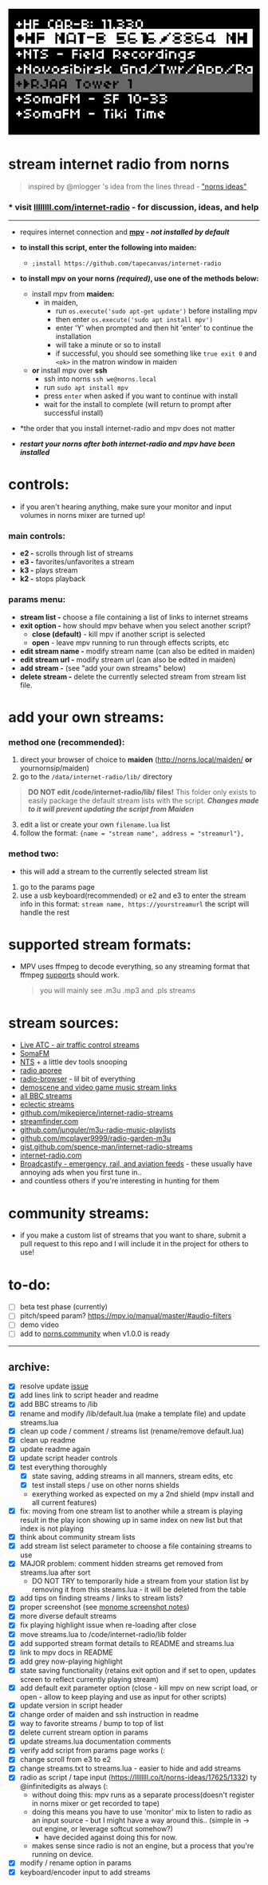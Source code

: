 ![currentscreenshot](screenshot.png)
# stream internet radio from norns
> inspired by @mlogger 's idea from the lines thread - ["norns ideas"](https://llllllll.co/t/norns-ideas/17625/1328)

### * visit [llllllll.com/internet-radio](https://llllllll.co/t/internet-radio/66152) - for discussion, ideas, and help  

---
- requires internet connection and **[mpv](https://mpv.io/) - _not installed by default_**
 
- **to install this script, enter the following into maiden:**
  - `;install https://github.com/tapecanvas/internet-radio`

- **to install mpv on your norns _(required)_, use one of the methods below:**

    - install mpv from **maiden:**
        - in maiden,
          - run `os.execute('sudo apt-get update')` before installing mpv 
          - then enter `os.execute('sudo apt install mpv')`
          - enter 'Y' when prompted and then hit 'enter' to continue the installation
          - will take a minute or so to install
          - if successful, you should see something like `true exit 0` and `<ok>` in the matron window in maiden
    - **or** install mpv over **ssh**
        - ssh into norns `ssh we@norns.local`
        - run `sudo apt install mpv`
        - press `enter` when asked if you want to continue with install
        - wait for the install to complete (will return to prompt after successful install)

- *the order that you install internet-radio and mpv does not matter
- **_restart your norns after both internet-radio and mpv have been installed_**

# controls:
- if you aren't hearing anything, make sure your monitor and input volumes in norns mixer are turned up!
### main controls:
- **e2 -** scrolls through list of streams
- **e3 -** favorites/unfavorites a stream
- **k3 -** plays stream
- **k2 -** stops playback

### params menu:
- **stream list -** choose a file containing a list of links to internet streams
- **exit option -** how should mpv behave when you select another script?
  - **close (default)** - kill mpv if another script is selected
  - **open** - leave mpv running to run through effects scripts, etc
- **edit stream name -** modify stream name (can also be edited in maiden)
- **edit stream url -** modify stream url (can also be edited in maiden)
- **add stream -** (see "add your own streams" below)
- **delete stream -** delete the currently selected stream from stream list file.

# add your own streams:
### method one (recommended):
1. direct your browser of choice to **maiden** (http://norns.local/maiden/ **or** yournornsip/maiden)
2. go to the `/data/internet-radio/lib/` directory  
> **DO NOT edit /code/internet-radio/lib/ files!** This folder only exists to easily package the default stream lists with the script. **_Changes made to it will prevent updating the script from Maiden_**
3. edit a list or create your own `filename.lua` list 
4. follow the format:
`{name = "stream name", address = "streamurl"},`

### method two:
- this will add a stream to the currently selected stream list
1. go to the params page
2. use a usb keyboard(recommended) or e2 and e3 to enter the stream info in this format:
`stream name, https://yourstreamurl` the script will handle the rest

# supported stream formats:
- MPV uses ffmpeg to decode everything, so any streaming format that ffmpeg [supports](http://ffmpeg.org/general.html#Supported-File-Formats_002c-Codecs-or-Features) should work. 
  > you will mainly see .m3u .mp3 and .pls streams 

# stream sources:
- [Live ATC - air traffic control streams](https://www.liveatc.net/feedindex.php)
- [SomaFM](https://somafm.com/listen/)
- [NTS](https://www.nts.live) + a little dev tools snooping
- [radio aporee](https://radio.aporee.org)
- [radio-browser](https://www.radio-browser.info/tags)  - lil bit of everything
- [demoscene and video game music stream links](https://mw.rat.bz/davgmsrl/)
- [all BBC streams](https://garfnet.org.uk/download/radio/20231029-bbc-radio-norewind.m3u.txt)
- [eclectic streams](https://garfnet.org.uk/download/radio/20231029-internet-radio.m3u.txt)
- [github.com/mikepierce/internet-radio-streams](https://github.com/mikepierce/internet-radio-streams)
- [streamfinder.com](https://www.streamfinder.com)
- [github.com/junguler/m3u-radio-music-playlists](https://github.com/junguler/m3u-radio-music-playlists)
- [github.com/mcplayer9999/radio-garden-m3u](https://github.com/mcplayer9999/radio-garden-m3u)
- [gist.github.com/spence-man/internet-radio-streams](https://gist.github.com/spence-man/1c37a339d2c5e3aa5b90f7c72b5a39d1)
- [internet-radio.com](https://www.internet-radio.com)
- [Broadcastify - emergency, rail, and aviation feeds](https://www.broadcastify.com/listen/) - these usually have annoying ads when you first tune in..
- and countless others if you're interesting in hunting for them 


# community streams:
- if you make a custom list of streams that you want to share, submit a pull request to this repo and I will include it in the project for others to use!


# to-do:
- [ ] beta test phase (currently)
- [ ] pitch/speed param? https://mpv.io/manual/master/#audio-filters
- [ ] demo video
- [ ] add to [norns.community](https://github.com/monome-community/norns-community) when v1.0.0 is ready

---
## archive:
- [x] resolve update [issue](https://github.com/tapecanvas/internet-radio/issues/3)
- [x] add lines link to script header and readme
- [x] add BBC streams to /lib
- [x] rename and modify /lib/default.lua (make a template file) and update streams.lua
- [x] clean up code / comment / streams list (rename/remove default.lua)
- [x] clean up readme
- [x] update readme again
- [x] update script header controls
- [x] test everything thoroughly
  - [x] state saving, adding streams in all manners, stream edits, etc
  - [x] test install steps / use on other norns shields
  - exerything worked as expected on my a 2nd shield (mpv install and all current features)
- [x] fix: moving from one stream list to another while a stream is playing result in the play icon showing up in same index on new list but that index is not playing
- [x] think about community stream lists
- [x] add stream list select parameter to choose a file containing streams to use
- [x] MAJOR problem: comment hidden streams get removed from streams.lua after sort
  - DO NOT TRY to temporarily hide a stream from your station list by removing it from this steams.lua - it will be deleted from the table
- [x] add tips on finding streams / links to stream lists?
- [x] proper screenshot (see [monome screenshot notes](https://monome.org/docs/norns/help/data/#png))
- [x] more diverse default streams
- [x] fix playing highlight issue when re-loading after close
- [x] move streams.lua to /code/internet-radio/lib folder
- [x] add supported stream format details to README and streams.lua
- [x] link to mpv docs in README
- [x] add grey now-playing highlight
- [x] state saving functionality (retains exit option and if set to open, updates screen to reflect currently playing stream)
- [x] add default exit parameter option (close - kill mpv on new script load, or open - allow to keep playing and use as input for other scripts)
- [x] update version in script header
- [x] change order of maiden and ssh instruction in readme
- [x] way to favorite streams / bump to top of list
- [x] delete current stream option in params
- [x] update streams.lua documentation comments
- [x] verify add script from params page works (:
- [x] change scroll from e3 to e2
- [x] change streams.txt to streams.lua - easier to hide and add streams
- [x] radio as script / tape input (https://llllllll.co/t/norns-ideas/17625/1332) ty @infinitedigits as always (:
    - without doing this: mpv runs as a separate process(doesn't register in norns mixer or get recorded to tape)
    - doing this means you have to use 'monitor' mix to listen to radio as an input source - but I might have a way around this.. (simple in -> out engine, or leverage softcut somehow?)
      - have decided against doing this for now.
    - makes sense since radio is not an engine, but a process that you're running on device.  
- [x] modify / rename option in params
- [x] keyboard/encoder input to add streams
